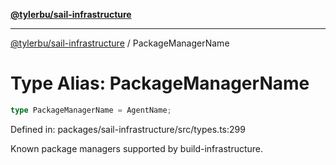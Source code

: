 [**@tylerbu/sail-infrastructure**](../README.md)

***

[@tylerbu/sail-infrastructure](../README.md) / PackageManagerName

# Type Alias: PackageManagerName

```ts
type PackageManagerName = AgentName;
```

Defined in: packages/sail-infrastructure/src/types.ts:299

Known package managers supported by build-infrastructure.
